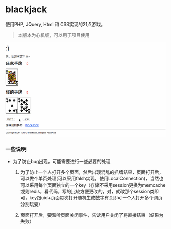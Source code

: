 # blackjack

使用PHP, JQuery, Html 和 CSS实现的21点游戏。

> 本版本为心机版，可以用于项目使用

![效果图](https://raw.githubusercontent.com/sh7ning/img/master/blackJack.gif "效果图")

### 一些说明

* 为了防止bug出现，可能需要进行一些必要的处理

	1. 为了防止一个人打开多个页面，然后出现混乱的抓牌结果，页面打开后，可以做个单页处理(可以采用falsh实现，使用LocalConnection)，当然也可以采用每个页面独立的一个key（存储不采用session更换为memcache或则redis，看代码，写的比较方便更改的，对，就改那个session类即可，key跟uid+页面每次打开随机生成数字有关即可一个人打开多个网页分别玩耍）

	1. 页面打开后，要监听页面关闭事件，告诉用户关闭了将直接结束（结果为失败）